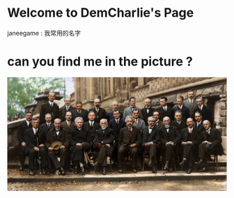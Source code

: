 # Welcome to DemCharlie's Page

janeegame 
: 我常用的名字

# can you find me in the picture ?

![meeting](./索维尔会议.jpg)

